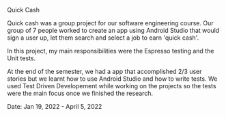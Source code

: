 Quick Cash

Quick cash was a group project for our software engineering course. Our group of 7 people worked to create an app using Android Studio that would sign a user up, let them search and select a job to earn 'quick cash'. 

In this project, my main responsibilities were the Espresso testing and the Unit tests.

At the end of the semester, we had a app that accomplished 2/3 user stories but we learnt how to use Android Studio and how to write tests. We used Test Driven Developement while working on the projects so the tests were the main focus 
once we finished the research.


Date: Jan 19, 2022 - April 5, 2022
